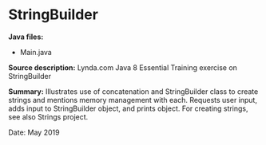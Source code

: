 # StringBuilder

**Java files:**
* Main.java

**Source description:** Lynda.com Java 8 Essential Training exercise on StringBuilder

**Summary:** Illustrates use of concatenation and StringBuilder class to create strings and mentions memory management with each. Requests user input, adds input to StringBuilder object, and prints object. For creating strings, see also Strings project.

Date: May 2019
